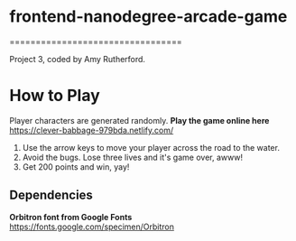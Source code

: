 # frontend-nanodegree-arcade-game
=================================

Project 3, coded by Amy Rutherford.

# How to Play
Player characters are generated randomly.
**Play the game online here** https://clever-babbage-979bda.netlify.com/

1. Use the arrow keys to move your player across the road to the water.
2. Avoid the bugs. Lose three lives and it's game over, awww!
3. Get 200 points and win, yay!

## Dependencies
**Orbitron font from Google Fonts** https://fonts.google.com/specimen/Orbitron


